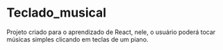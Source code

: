 # Teclado_musical
Projeto criado para o aprendizado de React, nele, o usuário poderá tocar músicas simples clicando em teclas de um piano.
